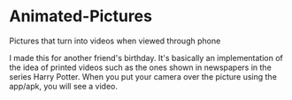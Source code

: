 # Animated-Pictures
Pictures that turn into videos when viewed through phone

I made this for another friend's birthday. It's basically an implementation of the idea of printed videos such as the ones shown in newspapers in the series Harry Potter. When you put your camera over the picture using the app/apk, you will see a video.
